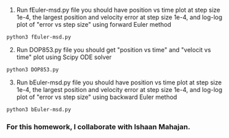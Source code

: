1. Run fEuler-msd.py file you should have position vs time plot at step size 1e-4, the largest position and velocity error at step size 1e-4, and log-log plot of "error vs step size" using forward Euler method
```
python3 fEuler-msd.py
```
2. Run DOP853.py file you should get "position vs time" and "velocit vs time" plot using Scipy ODE solver
```
python3 DOP853.py
```
3. Run bEuler-msd.py file you should have position vs time plot at step size 1e-4, the largest position and velocity error at step size 1e-4, and log-log plot of "error vs step size" using backward Euler method
```
python3 bEuler-msd.py
```

### For this homework, I collaborate with Ishaan Mahajan.
